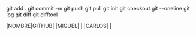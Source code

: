git add .
git commit -m
git push
git pull
git init
git checkout
git --oneline
git log
git diff
git difftool

|NOMBRE|GITHUB|
|MIGUEL|   |
|CARLOS|   |
